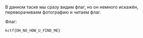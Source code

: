 В данном таске мы сразу видим флаг, но он немного искажён, переворачиваем фотографию и читаем флаг.

Флаг:
```
kctf{OH_NO_HOW_U_FIND_ME}
```
